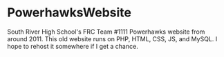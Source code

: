 # PowerhawksWebsite

South River High School's FRC Team #1111 Powerhawks website from around 2011. This old website runs on PHP, HTML, CSS, JS, and MySQL. I hope to rehost it somewhere if I get a chance.
